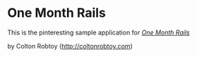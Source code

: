 # One Month Rails

This is the pinteresting sample application for
[*One Month Rails*](http://onemonthrails.com)

by Colton Robtoy (http://coltonrobtoy.com)